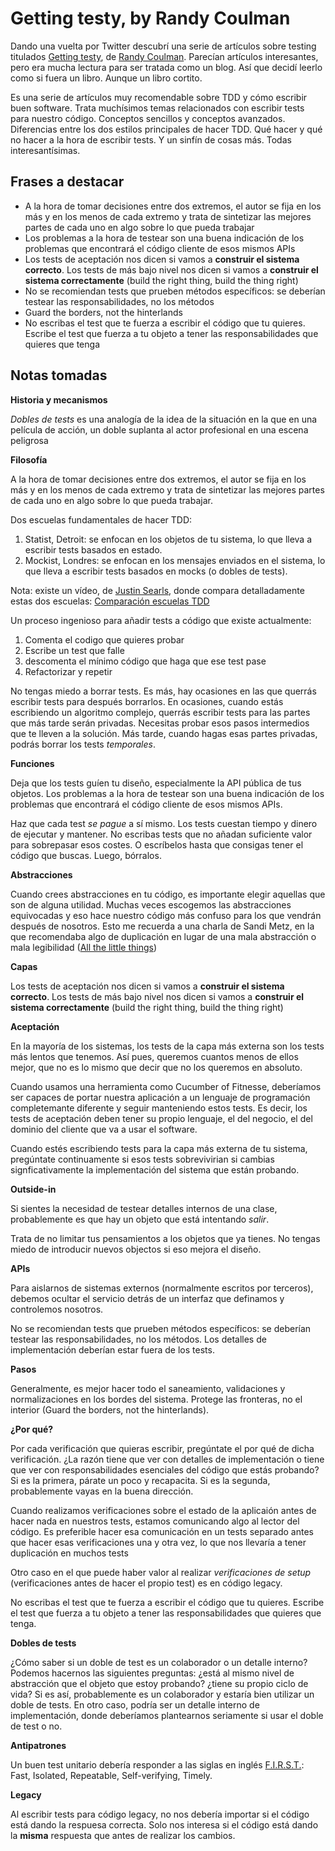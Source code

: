 # Getting testy, by Randy Coulman

Dando una vuelta por Twitter descubrí una serie de artículos sobre testing titulados [Getting testy], de [Randy Coulman]. Parecían artículos interesantes, pero era mucha lectura para ser tratada como un blog. Así que decidí leerlo como si fuera un libro. Aunque un libro cortito.

Es una serie de artículos muy recomendable sobre TDD y cómo escribir buen software. Trata muchísimos temas relacionados con escribir tests para nuestro código. Conceptos sencillos y conceptos avanzados. Diferencias entre los dos estilos principales de hacer TDD. Qué hacer y qué no hacer a la hora de escribir tests. Y un sinfín de cosas más. Todas interesantísimas.

<!-- more -->

## Frases a destacar

- A la hora de tomar decisiones entre dos extremos, el autor se fija en los más y en los menos de cada extremo y trata de sintetizar las mejores partes de cada uno en algo sobre lo que pueda trabajar
- Los problemas a la hora de testear son una buena indicación de los problemas que encontrará el código cliente de esos mismos APIs
- Los tests de aceptación nos dicen si vamos a **construir el sistema correcto**. Los tests de más bajo nivel nos dicen si vamos a **construir el sistema correctamente** (build the right thing, build the thing right)
- No se recomiendan tests que prueben métodos específicos: se deberían testear las responsabilidades, no los métodos
- Guard the borders, not the hinterlands
- No escribas el test que te fuerza a escribir el código que tu quieres. Escribe el test que fuerza a tu objeto a tener las responsabilidades que quieres que tenga

## Notas tomadas

**Historia y mecanismos**

*Dobles de tests* es una analogía de la idea de la situación en la que en una película de acción, un doble suplanta al actor profesional en una escena peligrosa

**Filosofía**

A la hora de tomar decisiones entre dos extremos, el autor se fija en los más y en los menos de cada extremo y trata de sintetizar las mejores partes de cada uno en algo sobre lo que pueda trabajar.

Dos escuelas fundamentales de hacer TDD:

1. Statist, Detroit: se enfocan en los objetos de tu sistema, lo que lleva a escribir tests basados en estado.
2. Mockist, Londres: se enfocan en los mensajes enviados en el sistema, lo que lleva a escribir tests basados en mocks (o dobles de tests).

Nota: existe un vídeo, de [Justin Searls], donde compara detalladamente estas dos escuelas: [Comparación escuelas TDD]

Un proceso ingenioso para añadir tests a código que existe actualmente:

1. Comenta el codigo que quieres probar
2. Escribe un test que falle
3. descomenta el mínimo código que haga que ese test pase
4. Refactorizar y repetir

No tengas miedo a borrar tests. Es más, hay ocasiones en las que querrás escribir tests para después borrarlos. En ocasiones, cuando estás escribiendo un algoritmo complejo, querrás escribir tests para las partes que más tarde serán privadas. Necesitas probar esos pasos intermedios que te lleven a la solución. Más tarde, cuando hagas esas partes privadas, podrás borrar los tests *temporales*.

**Funciones**

Deja que los tests guíen tu diseño, especialmente la API pública de tus objetos. Los problemas a la hora de testear son una buena indicación de los problemas que encontrará el código cliente de esos mismos APIs.

Haz que cada test *se pague* a sí mismo. Los tests cuestan tiempo y dinero de ejecutar y mantener. No escribas tests que no añadan suficiente valor para sobrepasar esos costes. O escríbelos hasta que consigas tener el código que buscas. Luego, bórralos.

**Abstracciones**

Cuando crees abstracciones en tu código, es importante elegir aquellas que son de alguna utilidad. Muchas veces escogemos las abstracciones equivocadas y eso hace nuestro código más confuso para los que vendrán después de nosotros. Esto me recuerda a una charla de Sandi Metz, en la que recomendaba algo de duplicación en lugar de una mala abstracción o mala legibilidad ([All the little things])

**Capas**

Los tests de aceptación nos dicen si vamos a **construir el sistema correcto**. Los tests de más bajo nivel nos dicen si vamos a **construir el sistema correctamente** (build the right thing, build the thing right)

**Aceptación**

En la mayoría de los sistemas, los tests de la capa más externa son los tests más lentos que tenemos. Así pues, queremos cuantos menos de ellos mejor, que no es lo mismo que decir que no los queremos en absoluto.

Cuando usamos una herramienta como Cucumber of Fitnesse, deberíamos ser capaces de portar nuestra aplicación a un lenguaje de programación completemante diferente y seguir manteniendo estos tests. Es decir, los tests de aceptación deben tener su propio lenguaje, el del negocio, el del dominio del cliente que va a usar el software.

Cuando estés escribiendo tests para la capa más externa de tu sistema, pregúntate continuamente si esos tests sobrevivirian si cambias signficativamente la implementación del sistema que están probando.

**Outside-in**

Si sientes la necesidad de testear detalles internos de una clase, probablemente es que hay un objeto que está intentando *salir*.

Trata de no limitar tus pensamientos a los objetos que ya tienes. No tengas miedo de introducir nuevos objectos si eso mejora el diseño.

**APIs**

Para aislarnos de sistemas externos (normalmente escritos por terceros), debemos ocultar el servicio detrás de un interfaz que definamos y controlemos nosotros.

No se recomiendan tests que prueben métodos específicos: se deberían testear las responsabilidades, no los métodos. Los detalles de implementación deberían estar fuera de los tests.

**Pasos**

Generalmente, es mejor hacer todo el saneamiento, validaciones y normalizaciones en los bordes del sistema. Protege las fronteras, no el interior (Guard the borders, not the hinterlands).

**¿Por qué?**

Por cada verificación que quieras escribir, pregúntate el por qué de dicha verificación. ¿La razón tiene que ver con detalles de implementación o tiene que ver con responsabilidades esenciales del código que estás probando? Si es la primera, párate un poco y recapacita. Si es la segunda, probablemente vayas en la buena dirección.

Cuando realizamos verificaciones sobre el estado de la aplicaión antes de hacer nada en nuestros tests, estamos comunicando algo al lector del código. Es preferible hacer esa comunicación en un tests separado antes que hacer esas verificaciones una y otra vez, lo que nos llevaría a tener duplicación en muchos tests

Otro caso en el que puede haber valor al realizar *verificaciones de setup* (verificaciones antes de hacer el propio test) es en código legacy.

No escribas el test que te fuerza a escribir el código que tu quieres. Escribe el test que fuerza a tu objeto a tener las responsabilidades que quieres que tenga.

**Dobles de tests**

¿Cómo saber si un doble de test es un colaborador o un detalle interno? Podemos hacernos las siguientes preguntas: ¿está al mismo nivel de abstracción que el objeto que estoy probando? ¿tiene su propio ciclo de vida? Si es así, probablemente es un colaborador y estaría bien utilizar un doble de tests. En otro caso, podría ser un detalle interno de implementación, donde deberíamos plantearnos seriamente si usar el doble de test o no.

**Antipatrones**

Un buen test unitario debería responder a las siglas en inglés [F.I.R.S.T.]: Fast, Isolated, Repeatable, Self-verifying, Timely.

**Legacy**

Al escribir tests para código legacy, no nos debería importar si el código está dando la respuesa correcta. Solo nos interesa si el código está dando la **misma** respuesta que antes de realizar los cambios.

[Getting testy]: http://randycoulman.com/blog/2015/08/04/getting-testy-redux/
[Randy Coulman]: http://randycoulman.com/
[All the little things]: http://rchavarria.github.io/blog/2015/10/18/charla-tecnica-all-the-little-things/
[Justin Searls]: https://twitter.com/searls
[Comparación escuelas TDD]: https://www.youtube.com/watch?v=aeX5OXO-w30
[F.I.R.S.T.]: http://agileinaflash.blogspot.de/2009/02/first.html

